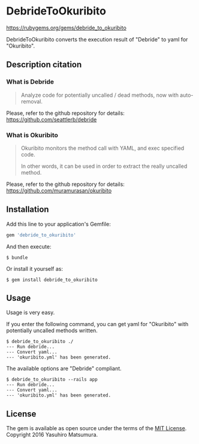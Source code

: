 # DebrideToOkuribito

https://rubygems.org/gems/debride_to_okuribito

DebrideToOkuribito converts the execution result of "Debride" to yaml for "Okuribito".

## Description citation

### What is Debride

> Analyze code for potentially uncalled / dead methods, now with auto-removal.

Please, refer to the github repository for details: https://github.com/seattlerb/debride

### What is Okuribito

> Okuribito monitors the method call with YAML, and exec specified code.
>
> In other words, it can be used in order to extract the really uncalled method.

Please, refer to the github repository for details: https://github.com/muramurasan/okuribito

## Installation

Add this line to your application's Gemfile:

```ruby
gem 'debride_to_okuribito'
```

And then execute:

```
$ bundle
```

Or install it yourself as:

```
$ gem install debride_to_okuribito
```

## Usage

Usage is very easy.

If you enter the following command, you can get yaml for "Okuribito" with potentially uncalled methods written.

```
$ debride_to_okuribito ./
--- Run debride...
--- Convert yaml...
--- 'okuribito.yml' has been generated.
```

The available options are "Debride" compliant.

```
$ debride_to_okuribito --rails app
--- Run debride...
--- Convert yaml...
--- 'okuribito.yml' has been generated.
```

## License

The gem is available as open source under the terms of the [MIT License](http://opensource.org/licenses/MIT).
Copyright 2016 Yasuhiro Matsumura.
